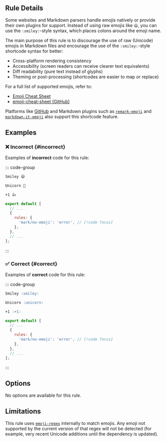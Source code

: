 <!-- markdownlint-disable-next-line no-inline-html first-line-h1 -->
<header v-html="$frontmatter.rule"></header>

## Rule Details

Some websites and Markdown parsers handle emojis natively or provide their own plugins for support. Instead of using raw emojis like `😃`, you can use the `:smiley:`-style syntax, which places colons around the emoji name.

The main purpose of this rule is to discourage the use of raw (Unicode) emojis in Markdown files and encourage the use of the `:smiley:`-style shortcode syntax for better:

- Cross-platform rendering consistency
- Accessibility (screen readers can receive clearer text equivalents)
- Diff readability (pure text instead of glyphs)
- Theming or post-processing (shortcodes are easier to map or replace)

For a full list of supported emojis, refer to:

- [Emoji Cheat Sheet](https://www.webfx.com/tools/emoji-cheat-sheet/)
- [emoji-cheat-sheet (GitHub)](https://github.com/ikatyang/emoji-cheat-sheet#readme)

Platforms like [GitHub](https://github.com) and Markdown plugins such as [`remark-emoji`](https://github.com/rhysd/remark-emoji#readme) and [`markdown-it-emoji`](https://github.com/markdown-it/markdown-it-emoji#readme) also support this shortcode feature.

## Examples

### :x: Incorrect {#incorrect}

Examples of **incorrect** code for this rule:

::: code-group

```md [incorrect.md] /😃/ /🦄/ /👍/
Smiley 😃

Unicorn 🦄

+1 👍
```

```js [eslint.config.mjs] {5}
export default [
  // ...
  {
    rules: {
      'mark/no-emoji': 'error', // [!code focus]
    },
  },
  // ...
];
```

:::

### :white_check_mark: Correct {#correct}

Examples of **correct** code for this rule:

::: code-group

```md [correct.md]
Smiley :smiley:

Unicorn :unicorn:

+1 :+1:
```

```js [eslint.config.mjs] {5}
export default [
  // ...
  {
    rules: {
      'mark/no-emoji': 'error', // [!code focus]
    },
  },
  // ...
];
```

:::

## Options

No options are available for this rule.

## Limitations

This rule uses [`emoji-regex`](https://github.com/mathiasbynens/emoji-regex#readme) internally to match emojis. Any emoji not supported by the current version of that regex will not be detected (for example, very recent Unicode additions until the dependency is updated).

